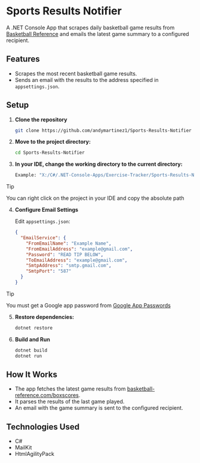 # Sports Results Notifier

A .NET Console App that scrapes daily basketball game results from [Basketball Reference](https://www.basketball-reference.com/boxscores/) and emails the latest game summary to a configured recipient.

## Features

- Scrapes the most recent basketball game results.
- Sends an email with the results to the address specified in `appsettings.json`.

## Setup

1. **Clone the repository**

   ```bash
   git clone https://github.com/andymartinez1/Sports-Results-Notifier
   ```

2. **Move to the project directory:**

   ```bash
   cd Sports-Results-Notifier
   ```

3. **In your IDE, change the working directory to the current directory:**

   ```bash
   Example: "X:/C#/.NET-Console-Apps/Exercise-Tracker/Sports-Results-Notifier/"
   ```

> [!TIP]
> You can right click on the project in your IDE and copy the absolute path

4. **Configure Email Settings**

   Edit `appsettings.json`:

   ```json
   {
     "EmailService": {
       "FromEmailName": "Example Name",
       "FromEmailAddress": "example@gmail.com",
       "Password": "READ TIP BELOW",
       "ToEmailAddress": "example@gmail.com",
       "SmtpAddress": "smtp.gmail.com",
       "SmtpPort": "587"
     }
   }
   ```

> [!TIP]
> You must get a Google app password from [Google App Passwords](https://www.google.com/url?sa=t&source=web&rct=j&opi=89978449&url=https://myaccount.google.com/apppasswords&ved=2ahUKEwipuar3gM-OAxV5ElkFHRZuKfEQFnoECBcQAQ&usg=AOvVaw1rVibBR6kQTiUjqa0l_f8W)

5. **Restore dependencies:**

   ```bash
   dotnet restore
   ```

6. **Build and Run**
   ```bash
   dotnet build
   dotnet run
   ```

## How It Works

- The app fetches the latest game results from [basketball-reference.com/boxscores](https://www.basketball-reference.com/boxscores/).
- It parses the results of the last game played.
- An email with the game summary is sent to the configured recipient.

## Technologies Used

- C#
- MailKit
- HtmlAgilityPack
